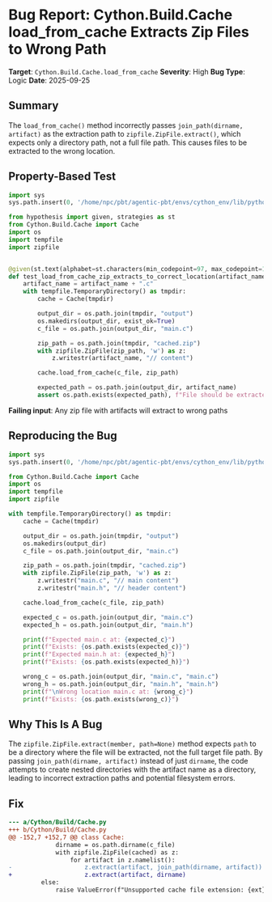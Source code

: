 # Bug Report: Cython.Build.Cache load_from_cache Extracts Zip Files to Wrong Path

**Target**: `Cython.Build.Cache.load_from_cache`
**Severity**: High
**Bug Type**: Logic
**Date**: 2025-09-25

## Summary

The `load_from_cache()` method incorrectly passes `join_path(dirname, artifact)` as the extraction path to `zipfile.ZipFile.extract()`, which expects only a directory path, not a full file path. This causes files to be extracted to the wrong location.

## Property-Based Test

```python
import sys
sys.path.insert(0, '/home/npc/pbt/agentic-pbt/envs/cython_env/lib/python3.13/site-packages')

from hypothesis import given, strategies as st
from Cython.Build.Cache import Cache
import os
import tempfile
import zipfile


@given(st.text(alphabet=st.characters(min_codepoint=97, max_codepoint=122), min_size=3, max_size=10))
def test_load_from_cache_zip_extracts_to_correct_location(artifact_name):
    artifact_name = artifact_name + ".c"
    with tempfile.TemporaryDirectory() as tmpdir:
        cache = Cache(tmpdir)

        output_dir = os.path.join(tmpdir, "output")
        os.makedirs(output_dir, exist_ok=True)
        c_file = os.path.join(output_dir, "main.c")

        zip_path = os.path.join(tmpdir, "cached.zip")
        with zipfile.ZipFile(zip_path, 'w') as z:
            z.writestr(artifact_name, "// content")

        cache.load_from_cache(c_file, zip_path)

        expected_path = os.path.join(output_dir, artifact_name)
        assert os.path.exists(expected_path), f"File should be extracted to {expected_path}"
```

**Failing input**: Any zip file with artifacts will extract to wrong paths

## Reproducing the Bug

```python
import sys
sys.path.insert(0, '/home/npc/pbt/agentic-pbt/envs/cython_env/lib/python3.13/site-packages')

from Cython.Build.Cache import Cache
import os
import tempfile
import zipfile

with tempfile.TemporaryDirectory() as tmpdir:
    cache = Cache(tmpdir)

    output_dir = os.path.join(tmpdir, "output")
    os.makedirs(output_dir)
    c_file = os.path.join(output_dir, "main.c")

    zip_path = os.path.join(tmpdir, "cached.zip")
    with zipfile.ZipFile(zip_path, 'w') as z:
        z.writestr("main.c", "// main content")
        z.writestr("main.h", "// header content")

    cache.load_from_cache(c_file, zip_path)

    expected_c = os.path.join(output_dir, "main.c")
    expected_h = os.path.join(output_dir, "main.h")

    print(f"Expected main.c at: {expected_c}")
    print(f"Exists: {os.path.exists(expected_c)}")
    print(f"Expected main.h at: {expected_h}")
    print(f"Exists: {os.path.exists(expected_h)}")

    wrong_c = os.path.join(output_dir, "main.c", "main.c")
    wrong_h = os.path.join(output_dir, "main.h", "main.h")
    print(f"\nWrong location main.c at: {wrong_c}")
    print(f"Exists: {os.path.exists(wrong_c)}")
```

## Why This Is A Bug

The `zipfile.ZipFile.extract(member, path=None)` method expects `path` to be a directory where the file will be extracted, not the full target file path. By passing `join_path(dirname, artifact)` instead of just `dirname`, the code attempts to create nested directories with the artifact name as a directory, leading to incorrect extraction paths and potential filesystem errors.

## Fix

```diff
--- a/Cython/Build/Cache.py
+++ b/Cython/Build/Cache.py
@@ -152,7 +152,7 @@ class Cache:
             dirname = os.path.dirname(c_file)
             with zipfile.ZipFile(cached) as z:
                 for artifact in z.namelist():
-                    z.extract(artifact, join_path(dirname, artifact))
+                    z.extract(artifact, dirname)
         else:
             raise ValueError(f"Unsupported cache file extension: {ext}")
```